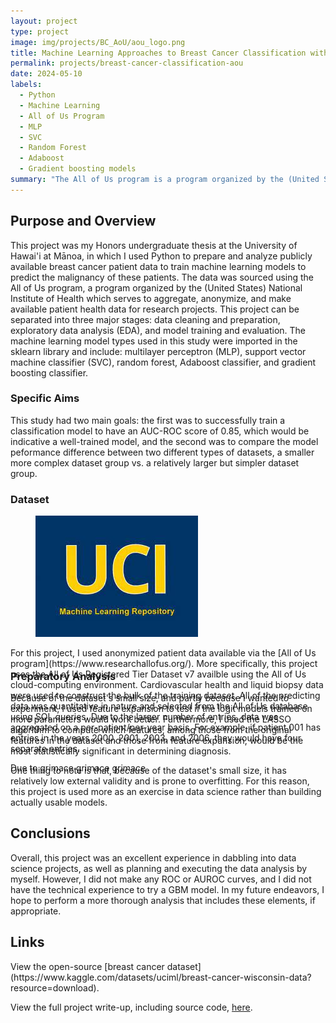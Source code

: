 ```yaml
---
layout: project
type: project
image: img/projects/BC_AoU/aou_logo.png
title: Machine Learning Approaches to Breast Cancer Classification with All of Us Data
permalink: projects/breast-cancer-classification-aou
date: 2024-05-10
labels:
  - Python
  - Machine Learning
  - All of Us Program
  - MLP
  - SVC
  - Random Forest
  - Adaboost
  - Gradient boosting models
summary: "The All of Us program is a program organized by the (United States) National Institute of Health which serves to aggregate, anonymize, and make available patient health data for research projects. Using the All of Us database, I built several classification models to predict malignancy in breast cancer patients, as well as compare differences in model performance between two differentiated dataset groups."
---
```

<h2>Purpose and Overview</h2>
This project was my Honors undergraduate thesis at the University of Hawai'i at Mānoa, in which I used Python to prepare and analyze publicly available breast cancer patient data to train machine learning models to predict the malignancy of these patients. The data was sourced using the All of Us program, a program organized by the (United States) National Institute of Health which serves to aggregate, anonymize, and make available patient health data for research projects. This project can be separated into three major stages: data cleaning and preparation, exploratory data analysis (EDA), and model training and evaluation. The machine learning model types used in this study were imported in the sklearn library and include: multilayer perceptron (MLP), support vector machine classifier (SVC), random forest, Adaboost classifier, and gradient boosting classifier.

<h3>Specific Aims</h3>
This study had two main goals: the first was to successfully train a classification model to have an AUC-ROC score of 0.85, which would be indicative a well-trained model, and the second was to compare the model peformance difference between two different types of datasets, a smaller more complex dataset group vs. a relatively larger but simpler dataset group.

<div style="height:260px;">
<h3>Dataset</h3>
<div>
  <figure class="figure w-20 float-start m-2">
    <img class="img-fluid" src="../img/projects/BC_class_in_R/uci_ml_repo_logo.jpeg" alt="UCI Machine Learning Repository Logo">
  </figure>
  <p>For this project, I used anonymized patient data available via the [All of Us program](https://www.researchallofus.org/). More specifically, this project uses the All of Us Registered Tier Dataset v7 availble using the All of Us cloud-computing environment. Cardiovascular health and liquid biopsy data were used to construct the bulk of the training dataset. All of the predicting data was quantitative in nature and selected from the All of Us database using SQL queries. Due to the larger number of entries, data was aggregated on a per-patient/per-year basis. For example, if patient 001 has entries in the years 2000, 2001, 2003, and 2006, they would have four separate entries.</p>
  <p>Due to grimace grimace grimace
  </p>
</div>
</div>

<h3>Preparatory Analysis</h3>
Because of the dataset's small size, and partly because I wanted to experiment, I used feature expansion to test if the logit models trained on more parameters would work better. Furthermore, I used the LASSO algorithm to compute which features, among those from the original features in the dataset and those from feature expansion, would be the most statistically significant in determining diagnosis.

One thing to note is that, because of the dataset's small size, it has relatively low external validity and is prone to overfitting. For this reason, this project is used more as an exercise in data science rather than building actually usable models.




<h2>Conclusions</h2>
Overall, this project was an excellent experience in dabbling into data science projects, as well as planning and executing the data analysis by myself. However, I did not make any ROC or AUROC curves, and I did not have the technical experience to try a GBM model. In my future endeavors, I hope to perform a more thorough analysis that includes these elements, if appropriate.

<h2>Links</h2>
View the open-source [breast cancer dataset](https://www.kaggle.com/datasets/uciml/breast-cancer-wisconsin-data?resource=download).

View the full project write-up, including source code, <a href="../documents/BC_class_in_R_report.html">here</a>.
